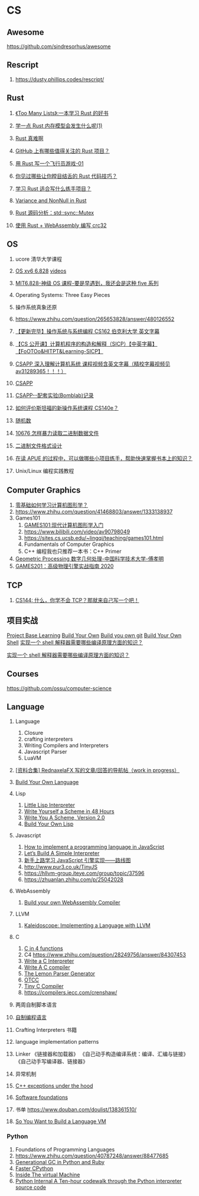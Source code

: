 # CS

## Awesome

https://github.com/sindresorhus/awesome

## Rescript

1. https://dusty.phillips.codes/rescript/

## Rust

1. [《Too Many Lists》:一本学习 Rust 的好书](https://zhuanlan.zhihu.com/p/83776098)
1. [学一点 Rust 内存模型会发生什么呢(1)](https://zhuanlan.zhihu.com/p/189694498)
1. [Rust 真难啊](https://zhuanlan.zhihu.com/p/27438530)
1. [GitHub 上有哪些值得关注的 Rust 项目？](https://www.zhihu.com/question/30511494/answer/649921526)
1. [用 Rust 写一个飞行员游戏-01](https://zhuanlan.zhihu.com/p/61333785)
1. [你见过哪些让你瞠目结舌的 Rust 代码技巧？](https://www.zhihu.com/question/282113351/answer/468513853)
1. [学习 Rust 适合写什么练手项目？](https://www.zhihu.com/question/34665842/answer/59623380)
1. [Variance and NonNull in Rust](https://zhuanlan.zhihu.com/p/42756635)
1. [Rust 源码分析：std::sync::Mutex](https://zhuanlan.zhihu.com/p/50006335)

1. [使用 Rust + WebAssembly 编写 crc32](https://zhuanlan.zhihu.com/p/39003377)

## OS

1. ucore 清华大学课程
1. [OS xv6 6.828](https://pdos.csail.mit.edu/6.828/2018/schedule.html) [videos](https://www.bilibili.com/video/BV1px411E7ST)
1. [MIT6.828-神级 OS 课程-要是早遇到，我还会是这种 five 系列](https://zhuanlan.zhihu.com/p/74028717)
1. Operating Systems: Three Easy Pieces
1. 操作系统真象还原
1. https://www.zhihu.com/question/265653828/answer/480126552
1. [【更新完毕】操作系统与系统编程 CS162 伯克利大学 英文字幕](https://www.bilibili.com/video/BV1SW411q7yp)
1. [【CS 公开课】计算机程序的构造和解释（SICP）【中英字幕】【FoOTOo&HITPT&Learning-SICP】](https://www.bilibili.com/video/BV1Xx41117tr)
1. [CSAPP 深入理解计算机系统 课程视频含英文字幕（精校字幕视频见 av31289365！！！）](https://www.bilibili.com/video/BV1XW411A7fB)
1. [CSAPP](https://www.zhihu.com/question/20402534/answer/223555103)
1. [CSAPP--配套实验(Bomblab)记录](https://www.jianshu.com/p/479333cbccc4)
1. [如何评价斯坦福的新操作系统课程 CS140e？ ](https://www.zhihu.com/question/265653828/answer/477165288)

1. [随机数](https://zhuanlan.zhihu.com/p/205359984)

1. [10676 怎样暴力读取二进制数据文件](https://zhuanlan.zhihu.com/p/27988983)
1. [二进制文件格式设计](https://zhuanlan.zhihu.com/p/20693043)

1. [在读 APUE 的过程中，可以做哪些小项目练手，帮助快速掌握书本上的知识？](https://www.zhihu.com/question/25303808)
1. Unix/Linux 编程实践教程

## Computer Graphics

1. [零基础如何学习计算机图形学？](https://www.zhihu.com/question/41468803/answer/1811541335)
1. https://www.zhihu.com/question/41468803/answer/1333138937
1. Games101
   1. [GAMES101:现代计算机图形学入门](http://games-cn.org/intro-graphics/)
   1. https://www.bilibili.com/video/av90798049
   1. https://sites.cs.ucsb.edu/~lingqi/teaching/games101.html
   1. Fundamentals of Computer Graphics
   1. C++ 编程我也只推荐一本书：C++ Primer
1. [Geometric Processing 数字几何处理-中国科学技术大学-傅孝明](https://www.bilibili.com/video/BV1B54y1B7Uc?from=search&seid=13085399300730920132)
1. [GAMES201：高级物理引擎实战指南 2020](https://www.bilibili.com/video/BV1ZK411H7Hc?from=search&seid=5195290021208890151)

## TCP

1. [CS144: 什么，你学不会 TCP？那就来自己写一个吧！](https://zhuanlan.zhihu.com/p/175998415)

## 项目实战

[Project Base Learning](https://github.com/tuvtran/project-based-learning)
[Build Your Own](https://github.com/danistefanovic/build-your-own-x)
[Build you own git](https://kushagra.dev/blog/build-git-learn-git/)
[Build Your Own Shell](https://brennan.io/2015/01/16/write-a-shell-in-c/)
[实现一个 shell 解释器需要哪些编译原理方面的知识？](https://www.zhihu.com/question/28606292/answer/41478783)

[实现一个 shell 解释器需要哪些编译原理方面的知识？](https://www.zhihu.com/question/28606292/answer/41478783)

## Courses

https://github.com/ossu/computer-science

## Language

1. Language
   1. Closure
   1. crafting interpreters
   1. Writing Compilers and Interpreters
   1. Javascript Parser
   1. LuaVM
1. [[资料合集] RednaxelaFX 写的文章/回答的导航帖（work in progress） ](https://zhuanlan.zhihu.com/p/25042028)
1. [Build Your Own Language](https://github.com/danistefanovic/build-your-own-x#build-your-own-programming-language)
1. Lisp
   1. [Little Lisp Interpreter](https://maryrosecook.com/blog/post/little-lisp-interpreter)
   1. [Write Yourself a Scheme in 48 Hours](https://upload.wikimedia.org/wikipedia/commons/a/aa/Write_Yourself_a_Scheme_in_48_Hours.pdf)
   1. [Write You A Scheme, Version 2.0](https://wespiser.com/writings/wyas/00_overview.html)
   1. [Build Your Own Lisp](http://buildyourownlisp.com/)
1. Javascript
   1. [How to implement a programming language in JavaScript](http://lisperator.net/pltut/)
   1. [Let’s Build A Simple Interpreter](https://ruslanspivak.com/lsbasi-part1/)
   1. [新手上路学习 JavaScript 引擎实现——路线图](https://zhuanlan.zhihu.com/p/20505562)
   1. http://www.pur3.co.uk/TinyJS
   1. https://hllvm-group.iteye.com/group/topic/37596
   1. https://zhuanlan.zhihu.com/p/25042028
1. WebAssembly
   1. [Build your own WebAssembly Compiler](https://blog.scottlogic.com/2019/05/17/webassembly-compiler.html)
1. LLVM
   1. [Kaleidoscope: Implementing a Language with LLVM](https://llvm.org/docs/tutorial/#kaleidoscope-implementing-a-language-with-llvm)
1. C
   1. [C in 4 functions](https://github.com/rswier/c4)
   1. C4 https://www.zhihu.com/question/28249756/answer/84307453
   1. [Write a C Interpreter](https://github.com/lotabout/write-a-C-interpreter)
   1. [Write A C compiler](https://norasandler.com/2017/11/29/Write-a-Compiler.html)
   1. [The Lemon Parser Generator](http://www.hwaci.com/sw/lemon/)
   1. [OTCC](https://bellard.org/otcc/otccn.c)
   1. [Tiny C Compiler](https://bellard.org/tcc/)
   1. https://compilers.iecc.com/crenshaw/
1. 两周自制脚本语言
1. [自制编程语言](https://book.douban.com/subject/25735333/)
1. Crafting Interpreters 书籍
1. language implementation patterns
1. Linker 《链接器和加载器》 《自己动手构造编译系统：编译、汇编与链接》 《自己动手写编译器、链接器》
1. 异常机制
1. [C++ exceptions under the hood](https://zhuanlan.zhihu.com/p/406894769)

1. [Software foundations](https://softwarefoundations.cis.upenn.edu/)
1. 书单 https://www.douban.com/doulist/138361510/
1. [So You Want to Build a Language VM](https://blog.subnetzero.io/post/building-language-vm-part-00/)

### Python

1. Foundations of Programming Languages
1. https://www.zhihu.com/question/40787248/answer/88477685
1. [Generational GC in Python and Ruby](http://patshaughnessy.net/2013/10/30/generational-gc-in-python-and-ruby)
1. [Faster CPython](https://faster-cpython.readthedocs.io/)
1. [Inside The virtual Machine]()
1. [Python Internal A Ten-hour codewalk through the Python interpreter source code](https://www.youtube.com/playlist?list=PLzV58Zm8FuBL6OAv1Yu6AwXZrnsFbbR0S)
